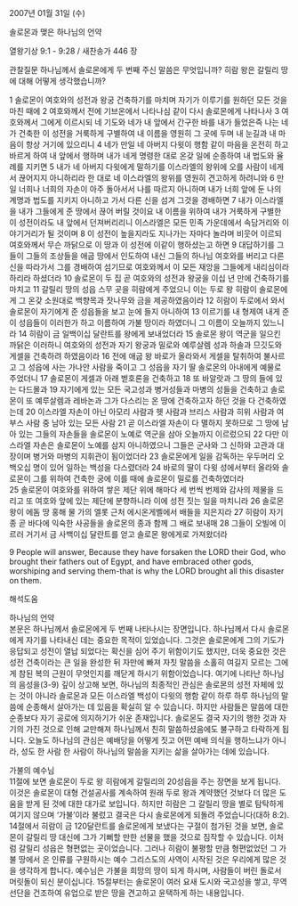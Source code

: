 2007년 01월 31일 (수)

솔로몬과 맺은  하나님의 언약



열왕기상 9:1 - 9:28 / 새찬송가 446 장


관찰질문
하나님께서 솔로몬에게 두 번째 주신 말씀은 무엇입니까?
히람 왕은 갈릴리 땅에 대해 어떻게 생각했습니까?

1 솔로몬이 여호와의 성전과 왕궁 건축하기를 마치며 자기가 이루기를 원하던 모든 것을 마친 때에 2 여호와께서 전에 기브온에서 나타나심 같이 다시 솔로몬에게 나타나사 3 여호와께서 그에게 이르시되 네 기도와 네가 내 앞에서 간구한 바를 내가 들었은즉 나는 네가 건축한 이 성전을 거룩하게 구별하여 내 이름을 영원히 그 곳에 두며 내 눈길과 내 마음이 항상 거기에 있으리니 4 네가 만일 네 아버지 다윗이 행함 같이 마음을 온전히 하고 바르게 하여 내 앞에서 행하며 내가 네게 명령한 대로 온갖 일에 순종하여 내 법도와 율례를 지키면 5 내가 네 아버지 다윗에게 말하기를 이스라엘의 왕위에 오를 사람이 네게서 끊어지지 아니하리라 한 대로 네 이스라엘의 왕위를 영원히 견고하게 하려니와 6 만일 너희나 너희의 자손이 아주 돌아서서 나를 따르지 아니하며 내가 너희 앞에 둔 나의 계명과 법도를 지키지 아니하고 가서 다른 신을 섬겨 그것을 경배하면 7 내가 이스라엘을 내가 그들에게 준 땅에서 끊어 버릴 것이요 내 이름을 위하여 내가 거룩하게 구별한 이 성전이라도 내 앞에서 던져버리리니 이스라엘은 모든 민족 가운데에서 속담거리와 이야기거리가 될 것이며 
8 이 성전이 높을지라도 지나가는 자마다 놀라며 비웃어 이르되 여호와께서 무슨 까닭으로 이 땅과 이 성전에 이같이 행하셨는고 하면 9 대답하기를 그들이 그들의 조상들을 애굽 땅에서 인도하여 내신 그들의 하나님 여호와를 버리고 다른 신을 따라가서 그를 경배하여 섬기므로 여호와께서 이 모든 재앙을 그들에게 내리심이라 하리라 하셨더라 10 솔로몬이 두 집 곧 여호와의 성전과 왕궁을 이십 년 만에 건축하기를 마치고 11 갈릴리 땅의 성읍 스무 곳을 히람에게 주었으니 이는 두로 왕 히람이 솔로몬에게 그 온갖 소원대로 백향목과 잣나무와 금을 제공하였음이라 12 히람이 두로에서 와서 솔로몬이 자기에게 준 성읍들을 보고 눈에 들지 아니하여 13 이르기를 내 형제여 내게 준 이 성읍들이 이러한가 하고 이름하여 가불 땅이라 하였더니 그 이름이 오늘까지 있느니라 14 히람이 금 일백이십 달란트를 왕에게 보내었더라 15 솔로몬 왕이 역군을 일으킨 까닭은 이러하니 여호와의 성전과 자기 왕궁과 밀로와 예루살렘 성과 하솔과 므깃도와 게셀을 건축하려 하였음이라 16 전에 애굽 왕 바로가 올라와서 게셀을 탈취하여 불사르고 그 성읍에 사는 가나안 사람을 죽이고 그 성읍을 자기 딸 솔로몬의 아내에게 예물로 주었더니 17 솔로몬이 게셀과 아래 벧호론을 건축하고 18 또 바알랏과 그 땅의 들에 있는 다드몰과 19 자기에게 있는 모든 국고성과 병거성들과 마병의 성들을 건축하고 솔로몬이 또 예루살렘과 레바논과 그가 다스리는 온 땅에 건축하고자 하던 것을 다 건축하였는데 20 이스라엘 자손이 아닌 아모리 사람과 헷 사람과 브리스 사람과 히위 사람과 여부스 사람 중 남아 있는 모든 사람 21 곧 이스라엘 자손이 다 멸하지 못하므로 그 땅에 남아 있는 그들의 자손들을 솔로몬이 노예로 역군을 삼아 오늘까지 이르렀으되 22 다만 이스라엘 자손은 솔로몬이 노예를 삼지 아니하였으니 그들은 군사와 그 신하와 고관과 대장이며 병거와 마병의 지휘관이 됨이었더라 23 솔로몬에게 일을 감독하는 우두머리 오백오십 명이 있어 일하는 백성을 다스렸더라 24 바로의 딸이 다윗 성에서부터 올라와 솔로몬이 그를 위하여 건축한 궁에 이를 때에 솔로몬이 밀로를 건축하였더라  
25 솔로몬이 여호와를 위하여 쌓은 제단 위에 해마다 세 번씩 번제와 감사의 제물을 드리고 또 여호와 앞에 있는 제단에 분향하니라 이에 성전 짓는 일을 마치니라 26 솔로몬 왕이 에돔 땅 홍해 물 가의 엘롯 근처 에시온게벨에서 배들을 지은지라 27 히람이 자기 종 곧 바다에 익숙한 사공들을 솔로몬의 종과 함께 그 배로 보내매 28 그들이 오빌에 이르러 거기서 금 사백이십 달란트를 얻고 솔로몬 왕에게로 가져왔더라 

9 People will answer, Because they have forsaken the LORD their God, who brought their fathers out of Egypt, and have embraced other gods, worshiping and serving them-that is why the LORD brought all this disaster on them.

해석도움





하나님의 언약  
본문은 하나님께서 솔로몬에게 두 번째 나타나시는 장면입니다. 하나님께서 다시 솔로몬에게 자기를 나타내신 데는 중요한 목적이 있었습니다. 그것은 솔로몬에게 그의 기도가 응답되고 성전이 열납 되었다는 확신을 심어 주기 위함이기도 했지만, 더욱 중요한 것은 성전 건축이라는 큰 일을 완성한 뒤 자만에 빠져 자칫 말씀을 소홀히 여길지 모르는 그에게 참된 복의 근원이 무엇인지를 깨닫게 하시기 위함이었습니다. 여기에 나타난 하나님의 음성을(3-9) 깊이 상고해 보면, 하나님의 최종적인 관심은 솔로몬의 성전 자체에 있는 것이 아니라 솔로몬과 모든 이스라엘 백성이 다윗의 행함 같이 하루 하루 하나님의 말씀에 순종해서 살아가는 데 있음을 확실히 알 수 있습니다. 하지만 사람들은 말씀에 대한 순종보다 자기 공로에 의지하기가 쉬운 존재입니다. 솔로몬도 결국 자기의 행한 것과 자기의 가진 것으로 인해 교만해져 하나님께서 친히 말씀하셨음에도 불구하고 타락하게 됩니다. 오늘도 하나님의 관심은 예배당을 어떻게 짓고 어떤 예배 의식을 행하느냐가 아니라, 성도 한 사람 한 사람이 하나님의 말씀을 지키는 삶을 살아가는 데에 있습니다. 

가불의 예수님  
11절에 보면 솔로몬이 두로 왕 히람에게 갈릴리의 20성읍을 주는 장면을 보게 됩니다. 이것은 솔로몬이 대형 건설공사를 계속하여 원래 두로 왕과 계약했던 것보다 더 많은 도움을 받게 된 것에 대한 대가로 보입니다. 하지만 히람은 그 갈릴리 땅을 별로 탐탁하게 여기지 않으며 ‘가불’이라 불렀고 결국은 다시 솔로몬에게 되돌려 주었습니다(대하 8:2). 14절에서 히람이 금 120달란트를 솔로몬에게 보냈다는 구절이 첨가된 것을 보면, 솔로몬이 갈릴리 땅 대신에 그가 기뻐할 만한 선물을 했을 것으로 짐작할 수 있습니다. 이처럼 갈릴리 성읍은 형편없는 곳이었습니다. 그러나 히람이 불평할 만큼 형편없었던 그 가불 땅에서 온 인류를 구원하시는 예수 그리스도의 사역이 시작된 것은 우리에게 많은 것을 생각하게 합니다. 예수님은 가불을 희망의 땅이 되게 하시며, 사람들이 버린 돌로서 머릿돌이 되신 분이십니다. 15절부터는 솔로몬이 여러 요새 도시와 국고성을 쌓고, 무역선단을 건조하여 유업으로 받은 땅을 견고하고 윤택하게 하는 내용입니다.